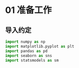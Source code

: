 # 01 准备工作

## 导入约定

```python
import numpy as np
import matplotlib.pyplot as plt
import pandas as pd
import seaborn as sns
import statsmodels as sm
```
